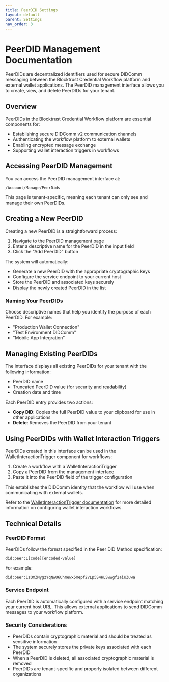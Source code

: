 ```yaml
---
title: PeerDID Settings
layout: default
parent: Settings
nav_order: 3
---
```


# PeerDID Management Documentation

PeerDIDs are decentralized identifiers used for secure DIDComm messaging between the Blocktrust Credential Workflow platform and external wallet applications. The PeerDID management interface allows you to create, view, and delete PeerDIDs for your tenant.

## Overview

PeerDIDs in the Blocktrust Credential Workflow platform are essential components for:

- Establishing secure DIDComm v2 communication channels
- Authenticating the workflow platform to external wallets
- Enabling encrypted message exchange
- Supporting wallet interaction triggers in workflows

## Accessing PeerDID Management

You can access the PeerDID management interface at:
```
/Account/Manage/PeerDids
```

This page is tenant-specific, meaning each tenant can only see and manage their own PeerDIDs.

## Creating a New PeerDID

Creating a new PeerDID is a straightforward process:

1. Navigate to the PeerDID management page
2. Enter a descriptive name for the PeerDID in the input field
3. Click the "Add PeerDID" button

The system will automatically:
- Generate a new PeerDID with the appropriate cryptographic keys
- Configure the service endpoint to your current host
- Store the PeerDID and associated keys securely
- Display the newly created PeerDID in the list

### Naming Your PeerDIDs

Choose descriptive names that help you identify the purpose of each PeerDID. For example:
- "Production Wallet Connection"
- "Test Environment DIDComm"
- "Mobile App Integration"

## Managing Existing PeerDIDs

The interface displays all existing PeerDIDs for your tenant with the following information:

- PeerDID name
- Truncated PeerDID value (for security and readability)
- Creation date and time

Each PeerDID entry provides two actions:
- **Copy DID**: Copies the full PeerDID value to your clipboard for use in other applications
- **Delete**: Removes the PeerDID from your tenant

## Using PeerDIDs with Wallet Interaction Triggers

PeerDIDs created in this interface can be used in the WalletInteractionTrigger component for workflows:

1. Create a workflow with a WalletInteractionTrigger
2. Copy a PeerDID from the management interface
3. Paste it into the PeerDID field of the trigger configuration

This establishes the DIDComm identity that the workflow will use when communicating with external wallets.

Refer to the [WalletInteractionTrigger documentation](WalletInteractionTrigger.md) for more detailed information on configuring wallet interaction workflows.

## Technical Details

### PeerDID Format

PeerDIDs follow the format specified in the Peer DID Method specification:
```
did:peer:1[code][encoded-value]
```

For example:
```
did:peer:1zQmZMygzYqNwU6Uhmewx5Xepf2VLp5S4HLSwwgf2aiKZuwa
```

### Service Endpoint

Each PeerDID is automatically configured with a service endpoint matching your current host URL. This allows external applications to send DIDComm messages to your workflow platform.

### Security Considerations

- PeerDIDs contain cryptographic material and should be treated as sensitive information
- The system securely stores the private keys associated with each PeerDID
- When a PeerDID is deleted, all associated cryptographic material is removed
- PeerDIDs are tenant-specific and properly isolated between different organizations